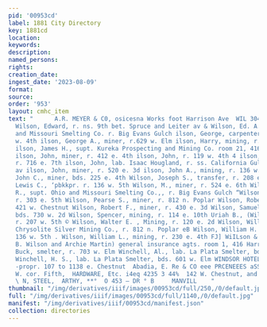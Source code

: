 ```yaml
---
pid: '00953cd'
label: 1881 City Directory
key: 1881cd
location: 
keywords: 
description: 
named_persons: 
rights: 
creation_date: 
ingest_date: '2023-08-09'
format: 
source: 
order: '953'
layout: cmhc_item
text: "      A.R. MEYER & C0, osicesna Works foot Harrison Ave  WIL 304 WIN  9  _
  Wilson, Edward, r. ns. 9th bet. Spruce and Leiter av & Wilson, Ed. A., assayer Ohio
  and Missouri Smelting Co. r. Big Evans Gulch ilson, George, carpenter, r. rear 217
  w. 4th ilson, George A., miner, r.629 w. Elm ilson, Harry, mining, r. 230 e. 6th
  ilson, James H., supt. Kureka Prospecting and Mining Co. room 21, 416 Harrison av
  ilson, John, miner, r. 412 e. 4th ilson, John, r. 119 w. 4th 4 ilson, John, miner,
  r. 716 e. 7th ilson, John, lab. Isaac Hougland, r. ss. California Gulch Opp. Leiter
  av ilson, John, miner, r. 520 e. 3d ilson, John A., mining, r. 136 w. 5th : Wilson,
  John C., miner, bds. 225 e. 4th Wilson, Joseph S., transfer, r. 208 e. 9th Wilson,
  Lewis C., ‘pbkkpr. r. 136 w. 5th Wilson, M., miner, r. 524 e. 6th Wilson, Newton
  R., supt. Ohio and Missouri Smelting Co.,, r. Big Evans Gulch “Wilson, N. R., miner,
  r. 303 e. 5th Wilson, Pearse S., miner, r. 812 n. Poplar Wilson, Robert, lab. Yr.
  421 w. Chestnut Wilson, Robert F., miner, r. 430 e. 3d Wilson, Samuel A., teamsater,
  bds. 730 w. 2d Wilson, Spencer, mining, r. 114 e. 10th Uriah B., (Wilson & Martin)
  r. 207 w. 5th © Wilson, Walter E. , Mining, r. 120 e. 2d Wilson, William H., foreman
  Chrysolite Silver Mining Co., r. 812 n. Poplar eB Wilson, William H. , mining, r.
  136 w. 5th . Wilson, William L., mining, r. 230 e. 4th FJ] WiILson & MARTIN, (Uriah
  B. Wilson and Archie Martin) general insurance agts. room 1, 416 Harrison av Wilton,
  Buck, smelter, r. 703 w. Elm Winchell, Al., lab. La Plata Smelter, bds 601 w. Elm
  Winchell, H. S., lab. La Plata Smelter, bds. 601 w. Elm WINDSOR HOTEL, Thomas Kendrick,
  -propr. 107 to 1138 e. Chestnut  Abadia, E. Re & CO eee PRCENEEES aSSa VERS,  S.
  W. cor. Fifth,  HARDWARE, Etc. i4eq 4235 3 44%  142 W. Chestnut, and Harrison ave.,
  \ N, STEEL,  ARTHY, **°  O 453 — DR ° B     MANVILL    "
thumbnail: "/img/derivatives/iiif/images/00953cd/full/250,/0/default.jpg"
full: "/img/derivatives/iiif/images/00953cd/full/1140,/0/default.jpg"
manifest: "/img/derivatives/iiif/00953cd/manifest.json"
collection: directories
---
```

